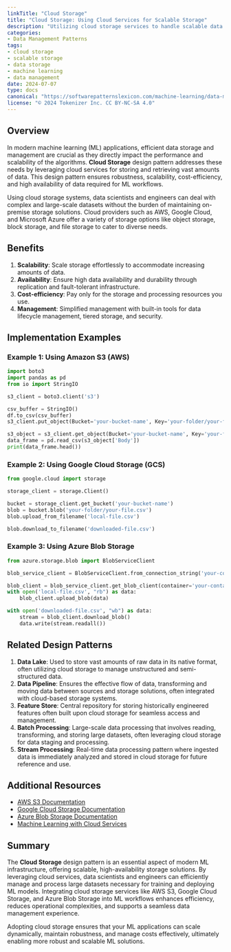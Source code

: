 ```yaml
---
linkTitle: "Cloud Storage"
title: "Cloud Storage: Using Cloud Services for Scalable Storage"
description: "Utilizing cloud storage services to handle scalable data storage for machine learning applications and ensuring efficient data management."
categories:
- Data Management Patterns
tags:
- cloud storage
- scalable storage
- data storage
- machine learning
- data management
date: 2024-07-07
type: docs
canonical: "https://softwarepatternslexicon.com/machine-learning/data-management-patterns/data-storage/cloud-storage"
license: "© 2024 Tokenizer Inc. CC BY-NC-SA 4.0"
---
```



## Overview

In modern machine learning (ML) applications, efficient data storage and management are crucial as they directly impact the performance and scalability of the algorithms. **Cloud Storage** design pattern addresses these needs by leveraging cloud services for storing and retrieving vast amounts of data. This design pattern ensures robustness, scalability, cost-efficiency, and high availability of data required for ML workflows.

Using cloud storage systems, data scientists and engineers can deal with complex and large-scale datasets without the burden of maintaining on-premise storage solutions. Cloud providers such as AWS, Google Cloud, and Microsoft Azure offer a variety of storage options like object storage, block storage, and file storage to cater to diverse needs.

## Benefits

1. **Scalability**: Scale storage effortlessly to accommodate increasing amounts of data.
2. **Availability**: Ensure high data availability and durability through replication and fault-tolerant infrastructure.
3. **Cost-efficiency**: Pay only for the storage and processing resources you use.
4. **Management**: Simplified management with built-in tools for data lifecycle management, tiered storage, and security.

## Implementation Examples

### Example 1: Using Amazon S3 (AWS)

```python
import boto3
import pandas as pd
from io import StringIO

s3_client = boto3.client('s3')

csv_buffer = StringIO()
df.to_csv(csv_buffer)
s3_client.put_object(Bucket='your-bucket-name', Key='your-folder/your-file.csv', Body=csv_buffer.getvalue())

s3_object = s3_client.get_object(Bucket='your-bucket-name', Key='your-folder/your-file.csv')
data_frame = pd.read_csv(s3_object['Body'])
print(data_frame.head())
```

### Example 2: Using Google Cloud Storage (GCS)

```python
from google.cloud import storage

storage_client = storage.Client()

bucket = storage_client.get_bucket('your-bucket-name')
blob = bucket.blob('your-folder/your-file.csv')
blob.upload_from_filename('local-file.csv')

blob.download_to_filename('downloaded-file.csv')
```

### Example 3: Using Azure Blob Storage

```python
from azure.storage.blob import BlobServiceClient

blob_service_client = BlobServiceClient.from_connection_string('your-connection-string')

blob_client = blob_service_client.get_blob_client(container='your-container', blob='your-folder/your-file.csv')
with open('local-file.csv', "rb") as data:
    blob_client.upload_blob(data)

with open('downloaded-file.csv', "wb") as data:
    stream = blob_client.download_blob()
    data.write(stream.readall())
```

## Related Design Patterns

1. **Data Lake**: Used to store vast amounts of raw data in its native format, often utilizing cloud storage to manage unstructured and semi-structured data.
2. **Data Pipeline**: Ensures the effective flow of data, transforming and moving data between sources and storage solutions, often integrated with cloud-based storage systems.
3. **Feature Store**: Central repository for storing historically engineered features often built upon cloud storage for seamless access and management.
4. **Batch Processing**: Large-scale data processing that involves reading, transforming, and storing large datasets, often leveraging cloud storage for data staging and processing.
5. **Stream Processing**: Real-time data processing pattern where ingested data is immediately analyzed and stored in cloud storage for future reference and use.

## Additional Resources

- [AWS S3 Documentation](https://docs.aws.amazon.com/s3/)
- [Google Cloud Storage Documentation](https://cloud.google.com/storage)
- [Azure Blob Storage Documentation](https://docs.microsoft.com/en-us/azure/storage/blobs/)
- [Machine Learning with Cloud Services](https://www.coursera.org/learn/ai-cloud)

## Summary

The **Cloud Storage** design pattern is an essential aspect of modern ML infrastructure, offering scalable, high-availability storage solutions. By leveraging cloud services, data scientists and engineers can efficiently manage and process large datasets necessary for training and deploying ML models. Integrating cloud storage services like AWS S3, Google Cloud Storage, and Azure Blob Storage into ML workflows enhances efficiency, reduces operational complexities, and supports a seamless data management experience.

Adopting cloud storage ensures that your ML applications can scale dynamically, maintain robustness, and manage costs effectively, ultimately enabling more robust and scalable ML solutions.
